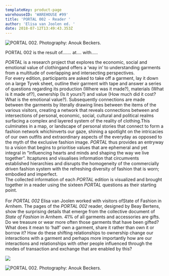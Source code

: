 ```yaml
---
templateKey: product-page
warehouseID: 'WAREHOUSE #99'
title: 'PORTAL 002 - Reader '
author: 'Elisa van Joolen ed. '
date: 2018-07-12T13:49:43.353Z
---
```

![PORTAL 002. Photography: Anouk Beckers.](/img/01_portal002_photo_anoukbeckers.jpg "PORTAL 002. Photography: Anouk Beckers.")

PORTAL 002  is the result of....... at.... with.....

*PORTAL* is a research project that explores the economic, social and emotional value of clothingand offers a ‘way in’ to understanding garments from a multitude of overlapping and intersecting perspectives.\
For every edition, participants are asked to take off a garment, lay it down on a large Tyvek sheet, outline their garment with tape and answer a series of questions regarding its production (Where was it made?), materials (What is it made of?), ownership (Is it yours?) and value (How much did it cost? What is the emotional value?). Subsequently connections are made between the garments by literally drawing lines between the items of the various visitors, creating a network that reveals connections between and intersections of personal, economic, social, cultural and political realms surfacing a complex and layered system of the reality of clothing.This culminates in a map, or landscape of personal stories that connect to form a fashion network whichinverts our gaze, shining a spotlight on the intricacies of our own outfits and extraordinary aspects of the everyday as opposed to the myth of the exclusive fashion image. *PORTAL* thus provides an entryway to a vision that begins to prioritise values that are ephemeral and yet integral in “influencing hearts and minds and shaping the way we live together”. Itcaptures and visualises information that circumvents established hierarchies and disrupts the homogeneity of the commercially driven fashion system with the refreshing diversity of fashion that is worn; embodied and imperfect.\
The collected information of each *PORTAL* edition is visualized and brought together in a reader using the sixteen *PORTAL* questions as their starting point.\
\
For *PORTAL 002* Elisa van Joolen worked with visitors ofState of Fashion in Arnhem. The pages of the *PORTAL 002* reader, designed by Beay Bertens, show the surprising details that emerge from the collective document of *State of Fashion* in Arnhem. 41% of all garments and accessories are gifts. Do we treasure or wear more often those garments that have been gifted? What does it mean to ‘half’ own a garment, share it rather than own it or borrow it? How do these shifting relationships to ownership change our interactions with a garment and perhaps more importantly how are our interactions and relationships with other people influenced through the modes of transaction and exchange that are enabled by this?

![](/img/02_portal002_photo_anoukbeckers.jpg)

![PORTAL 002. Photography: Anouk Beckers.](/img/03_portal002_photo_anoukbeckers.jpg "PORTAL 002. Photography: Anouk Beckers.")